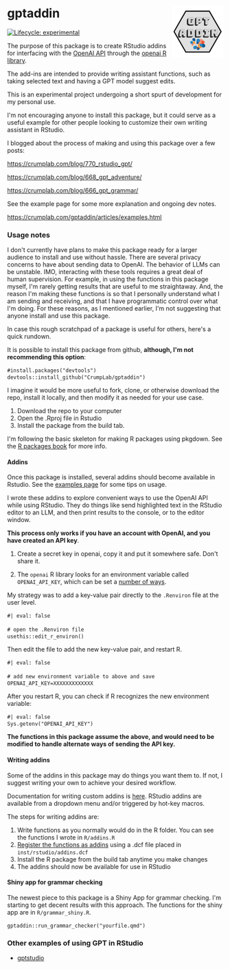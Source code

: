 # gptaddin <a href="https://crumplab.com/gptaddin"><img src="man/figures/logo.png" align="right" height="120" /></a>

<!-- badges: start -->
  [![Lifecycle: experimental](https://img.shields.io/badge/lifecycle-experimental-orange.svg)](https://lifecycle.r-lib.org/articles/stages.html#experimental)
  <!-- badges: end -->

The purpose of this package is to create RStudio addins for interfacing with the [OpenAI API](https://openai.com/) through the [openai R library](https://github.com/irudnyts/openai). 

The add-ins are intended to provide writing assistant functions, such as taking selected text and having a GPT model suggest edits.

This is an experimental project undergoing a short spurt of development for my personal use.

I'm not encouraging anyone to install this package, but it could serve as a useful example for other people looking to customize their own writing assistant in RStudio.

I blogged about the process of making and using this package over a few posts:

<https://crumplab.com/blog/770_rstudio_gpt/>

<https://crumplab.com/blog/668_gpt_adventure/>

<https://crumplab.com/blog/666_gpt_grammar/>

See the example page for some more explanation and ongoing dev notes.

<https://crumplab.com/gptaddin/articles/examples.html>

### Usage notes

I don't currently have plans to make this package ready for a larger audience to install and use without hassle. There are several privacy concerns to have about sending data to OpenAI. The behavior of LLMs can be unstable. IMO, interacting with these tools requires a great deal of human supervision. For example, in using the functions in this package myself, I'm rarely getting results that are useful to me straightaway. And, the reason I'm making these functions is so that I personally understand what I am sending and receiving, and that I have programmatic control over what I'm doing. For these reasons, as I mentioned earlier, I'm not suggesting that anyone install and use this package. 

In case this rough scratchpad of a package is useful for others, here's a quick rundown.

It is possible to install this package from github, **although, I'm not recommending this option**:

```
#install.packages("devtools")
devtools::install_github("CrumpLab/gptaddin")
```

I imagine it would be more useful to fork, clone, or otherwise download the repo, install it locally, and then modify it as needed for your use case. 

1. Download the repo to your computer
2. Open the .Rproj file in Rstudio
3. Install the package from the build tab.

I'm following the basic skeleton for making R packages using pkgdown. See the [R packages book](https://r-pkgs.org) for more info.

#### Addins

Once this package is installed, several addins should become available in Rstudio. See the [examples page](https://crumplab.com/gptaddin/articles/examples.html) for some tips on usage. 

I wrote these addins to explore convenient ways to use the OpenAI API while using RStudio. They do things like send highlighted text in the RStudio editor to an LLM, and then print results to the console, or to the editor window. 

**This process only works if you have an account with OpenAI, and you have created an API key**.

1.  Create a secret key in openai, copy it and put it somewhere safe. Don't share it.

2.  The `openai` R library looks for an environment variable called `OPENAI_API_KEY`, which can be set a [number of ways](https://irudnyts.github.io/openai/).

My strategy was to add a key-value pair directly to the `.Renviron` file at the user level.

```{r}
#| eval: false

# open the .Renviron file
usethis::edit_r_environ()
```

Then edit the file to add the new key-value pair, and restart R.

```{r}
#| eval: false

# add new environment variable to above and save
OPENAI_API_KEY=XXXXXXXXXXXXX
```

After you restart R, you can check if R recognizes the new environment variable:

```{r}
#| eval: false
Sys.getenv("OPENAI_API_KEY")
```

**The functions in this package assume the above, and would need to be modified to handle alternate ways of sending the API key.**

#### Writing addins

Some of the addins in this package may do things you want them to. If not, I suggest writing your own to achieve your desired workflow.

Documentation for writing custom addins is [here](https://RStudio.github.io/RStudioaddins/). RStudio addins are available from a dropdown menu and/or triggered by hot-key macros.

The steps for writing addins are:

1.  Write functions as you normally would do in the R folder. You can see the functions I wrote in `R/addins.R`
3.  [Register the functions as addins](https://rstudio.github.io/rstudioaddins/#registering-addins) using a .dcf file placed in `inst/rstudio/addins.dcf`
4.  Install the R package from the build tab anytime you make changes
5.  The addins should now be available for use in RStudio

#### Shiny app for grammar checking

The newest piece to this package is a Shiny App for grammar checking. I'm starting to get decent results with this approach. The functions for the shiny app are in `R/grammar_shiny.R`.

```
gptaddin::run_grammar_checker("yourfile.qmd")
```

### Other examples of using GPT in RStudio

- [gptstudio](https://github.com/MichelNivard/gptstudio)







